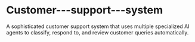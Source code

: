 # Customer---support---system
A sophisticated customer support system that uses multiple specialized AI agents to classify, respond to, and review customer queries automatically.
